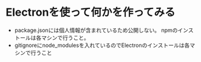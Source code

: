 # Electronを使って何かを作ってみる

 - package.jsonには個人情報が含まれているため公開しない。
npmのインストールは各マシンで行うこと。  
 - gitignoreにnode_modulesを入れているのでElectronのインストールは各マシンで行うこと  



